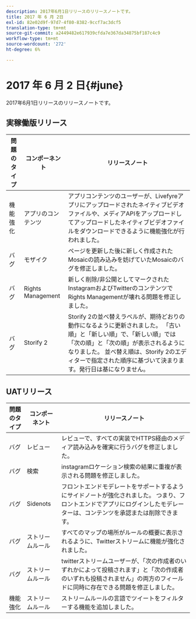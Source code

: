 ```yaml
---
description: 2017年6月1日リリースのリリースノートです。
title: 2017 年 6 月 2日
exl-id: 82e02d9f-97d7-4f80-8382-9ccf7ac3dcf5
translation-type: tm+mt
source-git-commit: a2449482e617939cfda7e367da34875bf187c4c9
workflow-type: tm+mt
source-wordcount: '272'
ht-degree: 6%

---
```


# 2017 年 6 月 2 日{#june}

2017年6月1日リリースのリリースノートです。

## 実稼働版リリース

| **問題のタイプ** | **コンポーネント** | **リリースノート** |
|---|---|---|
| 機能強化 | アプリのコンテンツ | アプリコンテンツのユーザーが、Livefyreアプリにアップロードされたネイティブビデオファイルや、メディアAPIをアップロードしてアップロードしたネイティブビデオファイルをダウンロードできるように機能強化が行われました。 |
| バグ | モザイク | ページを更新した後に新しく作成されたMosaicの読み込みを妨げていたMosaicのバグを修正しました。 |
| バグ | Rights Management | 新しく削除/非公開としてマークされたInstagramおよびTwitterのコンテンツでRights Managementが壊れる問題を修正しました。 |
| バグ | Storify 2 | Storify 2の並べ替えラベルが、期待どおりの動作になるように更新されました。 「古い順」と「新しい順」で、「新しい順」では「次の順」と「次の順」が表示されるようになりました。 並べ替え順は、Storify 2のエディターで指定された順序に基づいて決まります。発行日は基になりません。 |

## UATリリース

| **問題のタイプ** | **コンポーネント** | **リリースノート** |
|---|---|---|
| バグ | レビュー | レビューで、すべての実装でHTTPS経由のメディア読み込みを確実に行うバグを修正しました。 |
| バグ | 検索 | instagramロケーション検索の結果に重複が表示される問題を修正しました。 |
| バグ | Sidenots | フロントエンドモデレートをサポートするようにサイドノートが強化されました。 つまり、フロントエンドでアプリにログインしたモデレーターは、コンテンツを承認または削除できます。 |
| バグ | ストリームルール | すべてのマップの場所がルールの概要に表示されるように、Twitterストリームに機能が強化されました。 |
| バグ | ストリームルール | twitterストリームユーザーが、「次の作成者のいずれかによって投稿されます」と「次の作成者のいずれも投稿されません」の両方のフィールドに同時に存在できる問題を修正しました。 |
| 機能強化 | ストリームルール | ストリームルールの言語でツイートをフィルターする機能を追加しました。 |
